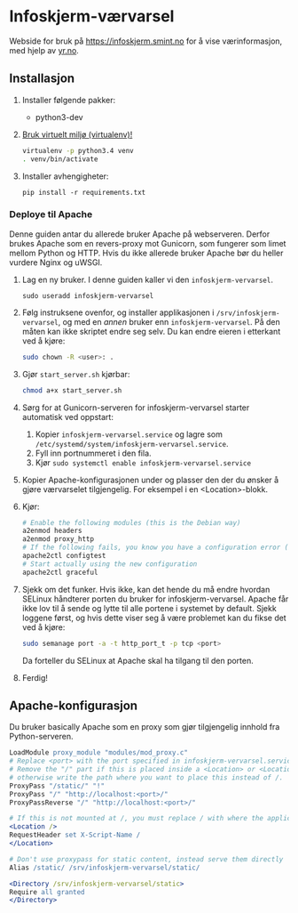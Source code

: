 # Infoskjerm-værvarsel

Webside for bruk på https://infoskjerm.smint.no for å vise værinformasjon, med
hjelp av [yr.no](https://yr.no).

## Installasjon

1. Installer følgende pakker:

    * python3-dev

3. [Bruk virtuelt miljø (virtualenv)!](https://iamzed.com/2009/05/07/a-primer-on-virtualenv/)

   ```bash
   virtualenv -p python3.4 venv
   . venv/bin/activate
   ```

4. Installer avhengigheter:
        
   <code>pip install -r requirements.txt</code>

### Deploye til Apache

Denne guiden antar du allerede bruker Apache på webserveren. Derfor brukes Apache
som en revers-proxy mot Gunicorn, som fungerer som limet mellom Python og HTTP.
Hvis du ikke allerede bruker Apache bør du heller vurdere Nginx og uWSGI.

1. Lag en ny bruker. I denne guiden kaller vi den `infoskjerm-vervarsel`.

    ```
    sudo useradd infoskjerm-vervarsel
    ```

2. Følg instruksene ovenfor, og installer applikasjonen i `/srv/infoskjerm-vervarsel`,
   og med en _annen_ bruker enn `infoskjerm-vervarsel`. På den måten kan ikke skriptet
   endre seg selv. Du kan endre eieren i etterkant ved å kjøre:

   ```sh
   sudo chown -R <user>: .
   ```

3. Gjør `start_server.sh` kjørbar:

   ```sh
   chmod a+x start_server.sh
   ```
   
5. Sørg for at Gunicorn-serveren for infoskjerm-vervarsel starter automatisk ved oppstart:

   1. Kopier `infoskjerm-vervarsel.service` og lagre som `/etc/systemd/system/infoskjerm-vervarsel.service`.
   2. Fyll inn portnummeret i den fila.
   3. Kjør `sudo systemctl enable infoskjerm-vervarsel.service`

7. Kopier Apache-konfigurasjonen under og plasser den der du ønsker å gjøre
   værvarselet tilgjengelig. For eksempel i en &lt;Location&gt;-blokk.

8. Kjør:

    ```sh
    # Enable the following modules (this is the Debian way)
    a2enmod headers
    a2enmod proxy_http
    # If the following fails, you know you have a configuration error (but the server is still up)
    apache2ctl configtest
    # Start actually using the new configuration
    apache2ctl graceful
    ```

10. Sjekk om det funker. Hvis ikke, kan det hende du må endre hvordan SELinux håndterer
    porten du bruker for infoskjerm-vervarsel. Apache får ikke lov til å sende og lytte
    til alle portene i systemet by default. Sjekk loggene først, og hvis
    dette viser seg å være problemet kan du fikse det ved å kjøre:

    ```sh
    sudo semanage port -a -t http_port_t -p tcp <port>
    ```
    
    Da forteller du SELinux at Apache skal ha tilgang til den porten.

12. Ferdig!

## Apache-konfigurasjon

Du bruker basically Apache som en proxy som gjør tilgjengelig innhold fra
Python-serveren.

```apache
LoadModule proxy_module "modules/mod_proxy.c"
# Replace <port> with the port specified in infoskjerm-vervarsel.service (that is, the port infoskjerm-vervarsel actually runs at)
# Remove the "/" part if this is placed inside a <Location> or <LocationMatch>,
# otherwise write the path where you want to place this instead of /.
ProxyPass "/static/" "!"
ProxyPass "/" "http://localhost:<port>/"
ProxyPassReverse "/" "http://localhost:<port>/"

# If this is not mounted at /, you must replace / with where the application is mounted
<Location />
RequestHeader set X-Script-Name /
</Location>

# Don't use proxypass for static content, instead serve them directly
Alias /static/ /srv/infoskjerm-vervarsel/static/

<Directory /srv/infoskjerm-vervarsel/static>
Require all granted
</Directory>

```

